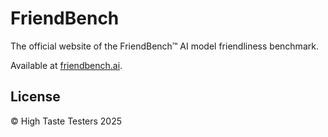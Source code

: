 # FriendBench

The official website of the FriendBench™ AI model friendliness benchmark.

Available at [friendbench.ai](https://friendbench.ai).

## License

© High Taste Testers 2025
